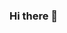 ### Hi there 👋

<!--
**Kenneth-Mwenda/Kenneth-Mwenda** is a ✨ _special_ ✨ repository because its `README.md` (this file) appears on your GitHub profile.

Here are some ideas to get you started:

- 🔭 I’m currently working on programming 
- 🌱 I’m currently learning programming and database 
- 👯 I’m looking to collaborate on 
- 🤔 I’m looking for help with creating my programming account.
- 💬 Ask me about programming languages
- 📫 How to reach me: reach me through mwexiken@gmail.com
- 😄 Pronouns: ...
- ⚡ Fun fact: ...
-->
